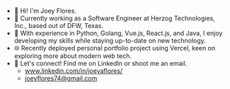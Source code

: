 - 👋 Hi! I'm Joey Flores.
- 💼 Currently working as a Software Engineer at Herzog Technologies, Inc., based out of DFW, Texas.
- 🚀 With experience in Python, Golang, Vue.js, React.js, and Java, I enjoy developing my skills while staying up-to-date on new technology.
- 🌐 Recently deployed personal portfolio project using Vercel, keen on exploring more about modern web tech.
- 🔗 Let's connect! Find me on LinkedIn or shoot me an email.
  - www.linkedin.com/in/joeyaflores/
  - joeyflores74@gmail.com
